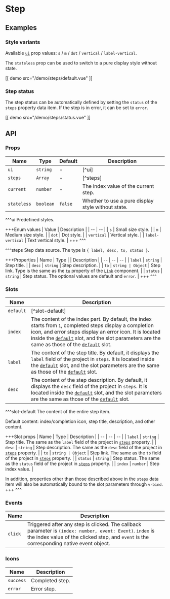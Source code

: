# Step

## Examples

### Style variants

Available [`ui`](#props-ui) prop values: `s` / `m` / `dot` / `vertical` / `label-vertical`.

The `stateless` prop can be used to switch to a pure display style without state.

[[ demo src="/demo/steps/default.vue" ]]

### Step status

The step status can be automatically defined by setting the `status` of the `steps` property data item. If the step is in error, it can be set to `error`.

[[ demo src="/demo/steps/status.vue" ]]

## API

### Props

| Name | Type | Default | Description |
| -- | -- | -- | -- |
| ``ui`` | `string` | - | [^ui] |
| ``steps`` | `Array` | - | [^steps] |
| ``current`` | `number` | - | The index value of the current step. |
| ``stateless`` | `boolean` | `false` | Whether to use a pure display style without state. |

^^^ui
Predefined styles.

+++Enum values
| Value | Description |
| -- | -- |
| `s` | Small size style. |
| `m` | Medium size style. |
| `dot` | Dot style. |
| `vertical` | Vertical style. |
| `label-vertical` | Text vertical style. |
+++
^^^

^^^steps
Step data source. The type is `{ label, desc, to, status }`.

+++Properties
| Name | Type | | Description |
| -- | -- | -- |
| `label` | `string` | Step title. |
| `desc` | `string` | Step description. |
| `to` | `string | Object` | Step link. Type is the same as the [`to`](./link#props-to) property of the [`Link`](./link) component. |
| `status` | `string` | Step status. The optional values are default and `error`. |
+++
^^^

### Slots

| Name | Description |
| -- | -- |
| ``default`` | [^slot-default] |
| ``index`` | The content of the index part. By default, the index starts from `1`, completed steps display a completion icon, and error steps display an error icon. It is located inside the [`default`](#slots-default) slot, and the slot parameters are the same as those of the [`default`](#slots-default) slot. |
| ``label`` | The content of the step title. By default, it displays the `label` field of the project in `steps`. It is located inside the [`default`](#slots-default) slot, and the slot parameters are the same as those of the [`default`](#slots-default) slot. |
| ``desc`` | The content of the step description. By default, it displays the `desc` field of the project in `steps`. It is located inside the [`default`](#slots-default) slot, and the slot parameters are the same as those of the [`default`](#slots-default) slot. |

^^^slot-default
The content of the entire step item.

Default content: index/completion icon, step title, description, and other content.

+++Slot props
| Name | Type | Description |
| -- | -- | -- |
| `label` | `string` | Step title. The same as the `label` field of the project in [`steps`](#props-steps) property. |
| `desc` | `string` | Step description. The same as the `desc` field of the project in [`steps`](#props-steps) property. |
| `to` | `string | Object` | Step link. The same as the `to` field of the project in [`steps`](#props-steps) property. |
| `status` | `string` | Step status. The same as the `status` field of the project in [`steps`](#props-steps) property. |
| `index` | `number` | Step index value. |

In addition, properties other than those described above in the `steps` data item will also be automatically bound to the slot parameters through `v-bind`.
+++
^^^

### Events

| Name | Description |
| -- | -- |
| ``click`` | Triggered after any step is clicked. The callback parameter is `(index: number, event: Event)`. `index` is the index value of the clicked step, and `event` is the corresponding native event object. |

### Icons

| Name | Description |
| -- | -- |
| ``success`` | Completed step. |
| ``error`` | Error step. |

